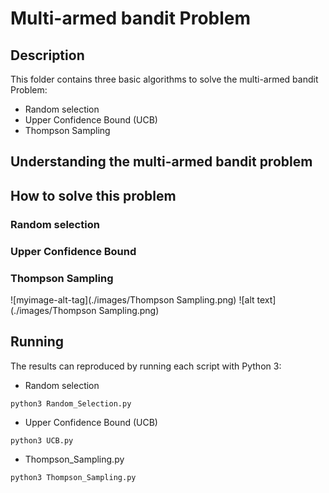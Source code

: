 # Multi-armed bandit Problem

## Description

This folder contains three basic algorithms to solve the multi-armed bandit Problem:

* Random selection
* Upper Confidence Bound (UCB)
* Thompson Sampling

## Understanding the multi-armed bandit problem

## How to solve this problem

### Random selection

### Upper Confidence Bound

### Thompson Sampling
![myimage-alt-tag](./images/Thompson Sampling.png)
![alt text](./images/Thompson Sampling.png)

## Running
The results can reproduced by running each script with Python 3:
* Random selection
``` shell
python3 Random_Selection.py
```

* Upper Confidence Bound (UCB)
``` shell
python3 UCB.py
```

* Thompson_Sampling.py
``` shell
python3 Thompson_Sampling.py
```




